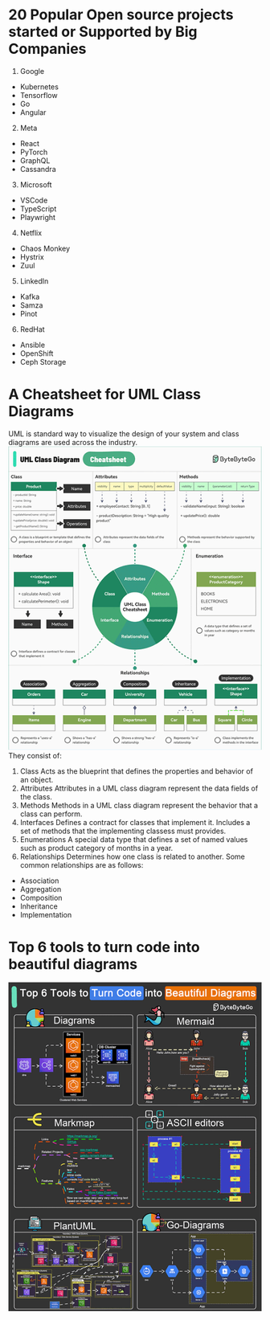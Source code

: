 # 20 Popular Open source projects started or Supported by Big Companies
1. Google
- Kubernetes
- Tensorflow
- Go
- Angular
2. Meta
- React
- PyTorch
- GraphQL
- Cassandra
3. Microsoft
- VSCode
- TypeScript
- Playwright
4. Netflix
- Chaos Monkey
- Hystrix
- Zuul
5. LinkedIn
- Kafka
- Samza
- Pinot
6. RedHat
- Ansible
- OpenShift
- Ceph Storage
# A Cheatsheet for UML Class Diagrams
UML is standard way to visualize the design of your system and class diagrams are used across the industry.
![alt text](image-28.png)
They consist of:
1. Class
Acts as the blueprint that defines the properties and behavior of an object.
2. Attributes
Attributes in a UML class diagram represent the data fields of the class.
3. Methods
Methods in a UML class diagram represent the behavior that a class can perform.
4. Interfaces
Defines a contract for classes that implement it. Includes a set of methods that the implementing classess must provides.
5. Enumerations
A special data type that defines a set of named values such as product category of months in a year.
6. Relationships
Determines how one class is related to another. Some common relationships are as follows:
- Association
- Aggregation
- Composition
- Inheritance
- Implementation
# Top 6 tools to turn code into beautiful diagrams
![alt text](image-29.png)